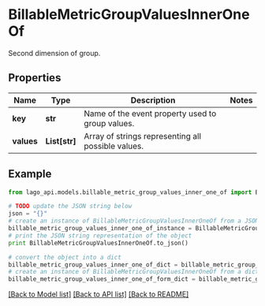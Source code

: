 # BillableMetricGroupValuesInnerOneOf

Second dimension of group.

## Properties

Name | Type | Description | Notes
------------ | ------------- | ------------- | -------------
**key** | **str** | Name of the event property used to group values. | 
**values** | **List[str]** | Array of strings representing all possible values. | 

## Example

```python
from lago_api.models.billable_metric_group_values_inner_one_of import BillableMetricGroupValuesInnerOneOf

# TODO update the JSON string below
json = "{}"
# create an instance of BillableMetricGroupValuesInnerOneOf from a JSON string
billable_metric_group_values_inner_one_of_instance = BillableMetricGroupValuesInnerOneOf.from_json(json)
# print the JSON string representation of the object
print BillableMetricGroupValuesInnerOneOf.to_json()

# convert the object into a dict
billable_metric_group_values_inner_one_of_dict = billable_metric_group_values_inner_one_of_instance.to_dict()
# create an instance of BillableMetricGroupValuesInnerOneOf from a dict
billable_metric_group_values_inner_one_of_form_dict = billable_metric_group_values_inner_one_of.from_dict(billable_metric_group_values_inner_one_of_dict)
```
[[Back to Model list]](../README.md#documentation-for-models) [[Back to API list]](../README.md#documentation-for-api-endpoints) [[Back to README]](../README.md)


